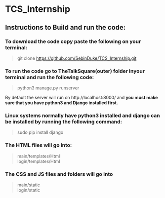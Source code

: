 # TCS_Internship


## Instructions to Build and run the code:

### To download the code copy paste the following on your terminal:
> git clone https://github.com/SebinDuke/TCS_Internship.git

### To run the code go to TheTalkSquare(outer) folder inyour terminal and run the following code:
> python3 manage.py runserver

By default the server will run on http://localhost:8000/ and **you must make sure that you have python3 and Django installed first.**

### Linux systems normally have python3 installed and django can be installed by running the following command:
> sudo pip install django

### The HTML files will go into:
> main/templates/Html<br>login/templates/Html

### The CSS and JS files and folders will go into
>main/static<br>login/static
